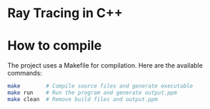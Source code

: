 # Ray Tracing in C++

# How to compile
The project uses a Makefile for compilation. Here are the available commands:

```bash
make        # Compile source files and generate executable
make run    # Run the program and generate output.ppm
make clean  # Remove build files and output.ppm
```